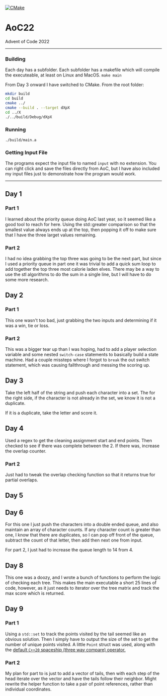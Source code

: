 [![CMake](https://github.com/jwobser/AoC22/actions/workflows/cmake.yml/badge.svg)](https://github.com/jwobser/AoC22/actions/workflows/cmake.yml)

# AoC22
Advent of Code 2022

<hr>

### Building
Each day has a subfolder. Each subfolder has a makefile which will compile the executeable, at least on Linux and MacOS.
`make main`

From Day 3 onward I have switched to CMake. From the root folder:
```bash
mkdir build
cd build
cmake ../
cmake --build . --target dXpX
cd ../X
./../build/Debug/dXpX
```

### Running
`./build/main.a`

### Getting Input File
The programs expect the input file to named `input` with no extension. You can right click and save the files directly from AoC, but I have also included my input files just to demonstrate how the program would work.

<hr>

## Day 1
### Part 1
I learned about the priority queue doing AoC last year, so it seemed like a good tool to reach for here. Using the std::greater comparison so that the smallest value always ends up at the top, then popping it off to make sure that I have the three larget values remaining. 

### Part 2
I had no idea grabbing the top three was going to be the next part, but since I used a priority queue in part one it was trivial to add a quick sum loop to add together the top three most calorie laden elves. There may be a way to use the stl algorithms to do the sum in a single line, but I will have to do some more research.


## Day 2
### Part 1
This one wasn't too bad, just grabbing the two inputs and determining if it was a win, tie or loss.

### Part 2
This was a bigger tear up than I was hoping, had to add a player selection variable and some nested `switch-case` statements to basically build a state machine. Had a couple missteps where I forgot to `break` the out switch statement, which was causing fallthrough and messing the scoring up.

## Day 3
Take the left half of the string and push each character into a set.
The for the right side, if the character is not already in the set, we know it is not a duplicate.

If it is a duplicate, take the letter and score it.

## Day 4
Used a regex to get the cleaning assignment start and end points.
Then checked to see if there was complete between the 2. If there was, increase the overlap counter.

### Part 2
Just had to tweak the overlap checking function so that it returns true for partial overlaps.

## Day 5


## Day 6
For this one I just push the characters into a double ended queue, and also maintain an array of character counts. If any character count is greater than one, I know that there are duplicates, so I can pop off front of the queue, subtract the count of that letter, then add then next one from input.

For part 2, I just had to increase the queue length to 14 from 4.

## Day 8
This one was a doozy, and I wrote a bunch of functions to perform the logic of checking each tree.
This makes the main executable a short 25 lines of code, however, as it just needs to iterator over the tree matrix and track the max score which is returned.

## Day 9
### Part 1
Using a `std::set` to track the points visited by the tail seemed like an obvious solution. Then I simply have to output the size of the set to get the number of unique points visited. A little `Point` struct was used, along with the [default `C++20` spaceship (three way compare) operator.](https://en.cppreference.com/w/cpp/language/default_comparisons)

### Part 2
My plan for part to is just to add a vector of tails, then with each step of the head iterate over the vector and have the tails follow their neighbor. Might rewrite the helper function to take a pair of point references, rather than individual coordinates.

